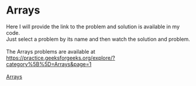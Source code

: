 # Arrays
Here I will provide the link to the problem and solution is available in my code.<br>
Just select a problem by its name and then watch the solution and problem.<br>
<br>
The Arrays problems are available at https://practice.geeksforgeeks.org/explore/?category%5B%5D=Arrays&page=1
<br>
<br>[Arrays](https://practice.geeksforgeeks.org/problems/rotate-array-by-n-elements/0)
